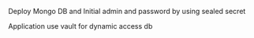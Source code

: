 
Deploy Mongo DB and Initial admin and password by using sealed secret

Application use vault for dynamic access db



